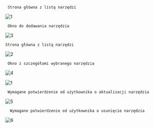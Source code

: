      Strona główna z listą narzędzi 
![1](https://github.com/user-attachments/assets/777347f5-93cc-4447-b388-cdd0c9366489)

     Okno do dodawania narzędzia
![3](https://github.com/user-attachments/assets/48e1eec9-333d-42d6-a9bf-402275352efa)

    Strona główna z listą narzędzi
![2](https://github.com/user-attachments/assets/094f5778-21c8-411f-aad3-3c21e72bfb0f)

     Okno z szczegółami wybranego narzędzia
   ![4](https://github.com/user-attachments/assets/332b2a35-d3b7-4c64-b245-ed5007ff531c)

   ![1](https://github.com/user-attachments/assets/e00a04fa-336b-4dde-932f-d950e1bb11f3)


     Wymagane potwierdzenie od użytkownika o aktualizacji narzędzia 
   ![5](https://github.com/user-attachments/assets/8cd969d5-fbbb-49ad-92de-079508997ce0)

      Wymagane potwierdzenie od użytkownika o usunięcie narzędzia 
![6](https://github.com/user-attachments/assets/ff547e86-cea3-4119-b74c-99da8c908669)

